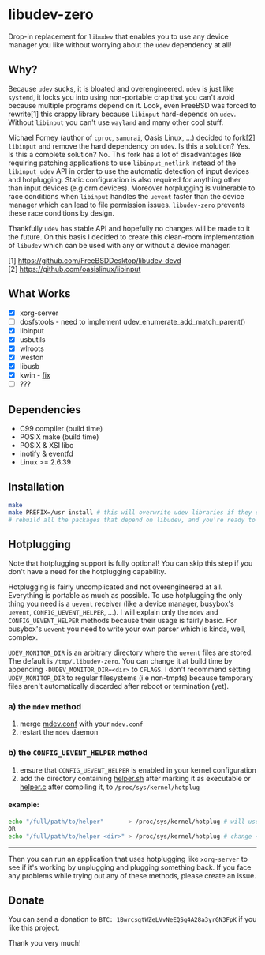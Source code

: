 # libudev-zero
Drop-in replacement for `libudev` that enables you to use any device manager
you like without worrying about the `udev` dependency at all!

## Why?
Because `udev` sucks, it is bloated and overengineered. `udev` is just like `systemd`, it locks you into using non-portable crap that you can't avoid because multiple programs depend on it. Look, even FreeBSD was forced to rewrite[1] this crappy library because `libinput` hard-depends on `udev`. Without `libinput` you can't use `wayland` and many other cool stuff.

Michael Forney (author of `cproc`, `samurai`, Oasis Linux, ...) decided to fork[2] `libinput` and remove the hard dependency on `udev`. Is this a solution? Yes.
Is this a complete solution? No. This fork has a lot of disadvantages like requiring patching applications to use `libinput_netlink` instead of the `libinput_udev` API in order to use the automatic detection of input devices and hotplugging. Static configuration is also required for anything other than input devices (e.g drm devices). Moreover hotplugging is vulnerable to race conditions when `libinput` handles the `uevent` faster than the device manager which can lead to file permission issues. `libudev-zero` prevents these race conditions by design.

Thankfully `udev` has stable API and hopefully no changes will be made to it the future. On this basis I decided to create this clean-room implementation of `libudev` which can be used with any or without a device manager.

[1] https://github.com/FreeBSDDesktop/libudev-devd  
[2] https://github.com/oasislinux/libinput

## What Works
* [x] xorg-server
* [ ] dosfstools - need to implement udev_enumerate_add_match_parent()
* [x] libinput
* [x] usbutils
* [x] wlroots
* [x] weston
* [x] libusb
* [x] kwin - [fix](https://github.com/dilyn-corner/KISS-kde/commit/0cc72748e46f859a0fced55b0c3fcc1dd9586a38)
* [ ] ???

## Dependencies
* C99 compiler (build time)
* POSIX make (build time)
* POSIX & XSI libc
* inotify & eventfd
* Linux >= 2.6.39

## Installation

```sh
make
make PREFIX=/usr install # this will overwrite udev libraries if they exist
# rebuild all the packages that depend on libudev, and you're ready to go.
```

## Hotplugging
Note that hotplugging support is fully optional! You can skip this step if you don't have a need for the hotplugging capability.

Hotplugging is fairly uncomplicated and not overengineered at all. Everything is portable as much as possible. To use hotplugging the only thing you need is a `uevent` receiver (like a device manager, busybox's `uevent`, `CONFIG_UEVENT_HELPER`, ...). I will explain only the `mdev` and `CONFIG_UEVENT_HELPER` methods because their usage is fairly basic. For busybox's `uevent` you need to write your own parser which is kinda, well, complex.

`UDEV_MONITOR_DIR` is an arbitrary directory where the `uevent` files are stored. The default is `/tmp/.libudev-zero`. You can change it at build time by appending `-DUDEV_MONITOR_DIR=<dir>` to `CFLAGS`. I don't recommend setting `UDEV_MONITOR_DIR` to regular filesystems (i.e non-tmpfs) because temporary files aren't automatically discarded after reboot or termination (yet).

### a) the `mdev` method
1. merge [mdev.conf](contrib/mdev.conf) with your `mdev.conf`
2. restart the `mdev` daemon

### b) the `CONFIG_UEVENT_HELPER` method
1. ensure that `CONFIG_UEVENT_HELPER` is enabled in your kernel configuration
2. add the directory containing [helper.sh](contrib/helper.sh) after marking it as executable or [helper.c](contrib/helper.c) after compiling it, to `/proc/sys/kernel/hotplug`

#### example:
```sh
echo "/full/path/to/helper"       > /proc/sys/kernel/hotplug # will use the default UDEV_MONITOR_DIR
OR
echo "/full/path/to/helper <dir>" > /proc/sys/kernel/hotplug # change <dir> to your UDEV_MONITOR_DIR
```

---
Then you can run an application that uses hotplugging like `xorg-server` to see if it's working by unplugging and plugging something back. If you face any problems while trying out any of these methods, please create an issue.

## Donate
You can send a donation to `BTC: 1BwrcsgtWZeLVvNeEQSg4A28a3yrGN3FpK` if you like this project.

Thank you very much!
